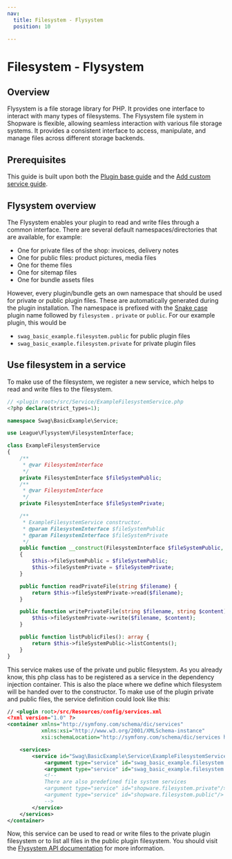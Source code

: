 ```yaml
---
nav:
  title: Filesystem - Flysystem
  position: 10

---
```


# Filesystem - Flysystem

## Overview

Flysystem is a file storage library for PHP. It provides one interface to interact with many types of filesystems. The Flysystem file system in Shopware is flexible, allowing seamless interaction with various file storage systems. It provides a consistent interface to access, manipulate, and manage files across different storage backends.

## Prerequisites

This guide is built upon both the [Plugin base guide](../../plugin-base-guide) and the [Add custom service guide](../../plugin-fundamentals/add-custom-service).

## Flysystem overview

The Flysystem enables your plugin to read and write files through a common interface. There are several default namespaces/directories that are available, for example:

* One for private files of the shop: invoices, delivery notes
* One for public files: product pictures, media files
* One for theme files
* One for sitemap files
* One for bundle assets files

However, every plugin/bundle gets an own namespace that should be used for private or public plugin files. These are automatically generated during the plugin installation. The namespace is prefixed with the [Snake case](https://en.wikipedia.org/wiki/Snake_case) plugin name followed by `filesystem` `.` `private` or `public`. For our example plugin, this would be

* `swag_basic_example.filesystem.public` for public plugin files
* `swag_basic_example.filesystem.private` for private plugin files

## Use filesystem in a service

To make use of the filesystem, we register a new service, which helps to read and write files to the filesystem.

```php
// <plugin root>/src/Service/ExampleFilesystemService.php
<?php declare(strict_types=1);

namespace Swag\BasicExample\Service;

use League\Flysystem\FilesystemInterface;

class ExampleFilesystemService
{
    /**
     * @var FilesystemInterface
     */
    private FilesystemInterface $fileSystemPublic;
    /**
     * @var FilesystemInterface
     */
    private FilesystemInterface $fileSystemPrivate;

    /**
     * ExampleFilesystemService constructor.
     * @param FilesystemInterface $fileSystemPublic
     * @param FilesystemInterface $fileSystemPrivate
     */
    public function __construct(FilesystemInterface $fileSystemPublic, FilesystemInterface $fileSystemPrivate)
    {
        $this->fileSystemPublic = $fileSystemPublic;
        $this->fileSystemPrivate = $fileSystemPrivate;
    }

    public function readPrivateFile(string $filename) {
        return $this->fileSystemPrivate->read($filename);
    }

    public function writePrivateFile(string $filename, string $content) {
        $this->fileSystemPrivate->write($filename, $content);
    }

    public function listPublicFiles(): array {
        return $this->fileSystemPublic->listContents();
    }
}
```

This service makes use of the private und public filesystem. As you already know, this php class has to be registered as a service in the dependency injection container. This is also the place where we define which filesystem will be handed over to the constructor. To make use of the plugin private and public files, the service definition could look like this:

```xml
// <plugin root>/src/Resources/config/services.xml
<?xml version="1.0" ?>
<container xmlns="http://symfony.com/schema/dic/services"
           xmlns:xsi="http://www.w3.org/2001/XMLSchema-instance"
           xsi:schemaLocation="http://symfony.com/schema/dic/services http://symfony.com/schema/dic/services/services-1.0.xsd">

    <services>
        <service id="Swag\BasicExample\Service\ExampleFilesystemService">
            <argument type="service" id="swag_basic_example.filesystem.public"/>
            <argument type="service" id="swag_basic_example.filesystem.private"/>
            <!--
            There are also predefined file system services
            <argument type="service" id="shopware.filesystem.private"/>
            <argument type="service" id="shopware.filesystem.public"/>
            -->
        </service>
    </services>
</container>
```

Now, this service can be used to read or write files to the private plugin filesystem or to list all files in the public plugin filesystem. You should visit the [Flysystem API documentation](https://flysystem.thephpleague.com/v1/docs/usage/filesystem-api/) for more information.